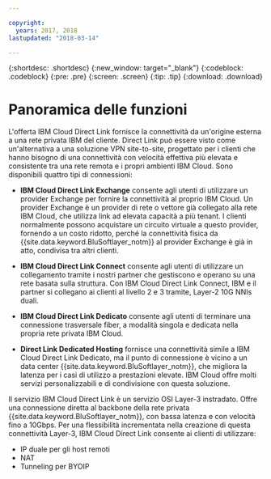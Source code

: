 ```yaml
---

copyright:
  years: 2017, 2018
lastupdated: "2018-03-14"

---
```


{:shortdesc: .shortdesc}
{:new_window: target="_blank"}
{:codeblock: .codeblock}
{:pre: .pre}
{:screen: .screen}
{:tip: .tip}
{:download: .download}

# Panoramica delle funzioni

L'offerta IBM Cloud Direct Link fornisce la connettività da un'origine esterna a una rete privata IBM del cliente. Direct Link può essere visto come un'alternativa a una soluzione VPN site-to-site, progettato per i clienti che hanno bisogno di una connettività con velocità effettiva più elevata e consistente tra una rete remota e i propri ambienti IBM Cloud. Sono disponibili quattro tipi di connessioni:
 
 * **IBM Cloud Direct Link Exchange** consente agli utenti di utilizzare un provider Exchange per fornire la connettività al proprio IBM Cloud. Un provider Exchange è un provider di rete o vettore già collegato alla rete IBM Cloud, che utilizza link ad elevata capacità a più tenant. I clienti normalmente possono acquistare un circuito virtuale a questo provider, fornendo a un costo ridotto, perché la connettività fisica da {{site.data.keyword.BluSoftlayer_notm}} al provider Exchange è già in atto, condivisa tra altri clienti.
 
 * **IBM Cloud Direct Link Connect** consente agli utenti di utilizzare un collegamento tramite i nostri partner che gestiscono e operano su una rete basata sulla struttura. Con IBM Cloud Direct Link Connect, IBM e il partner si collegano ai clienti al livello 2 e 3 tramite, Layer-2 10G NNIs duali.
 
 * **IBM Cloud Direct Link Dedicato** consente agli utenti di terminare una connessione trasversale fiber, a modalità singola e dedicata nella propria rete privata IBM Cloud.
 
 * **Direct Link Dedicated Hosting** fornisce una connettività simile a IBM Cloud Direct Link Dedicato, ma il punto di connessione è vicino a un data center {{site.data.keyword.BluSoftlayer_notm}}, che migliora la latenza per i casi di utilizzo a prestazioni elevate. IBM Cloud offre molti servizi personalizzabili e di condivisione con questa soluzione.
  
Il servizio IBM Cloud Direct Link è un servizio OSI Layer-3 instradato. Offre una connessione diretta al backbone della rete privata {{site.data.keyword.BluSoftlayer_notm}}, con bassa latenza e con velocità fino a 10Gbps.
Per una flessibilità incrementata nella creazione di questa connettività Layer-3, IBM Cloud Direct Link consente ai clienti di utilizzare:
 * IP duale per gli host remoti
 * NAT
 * Tunneling per BYOIP
